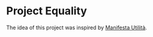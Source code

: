 # Project Equality
The idea of this project was inspired by [Manifesta Utilità](https://www.behance.net/gallery/2598519/Manifesta-Utilita-human-rights).
